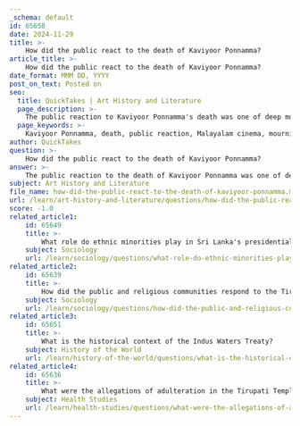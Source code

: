 ```yaml
---
_schema: default
id: 65658
date: 2024-11-29
title: >-
    How did the public react to the death of Kaviyoor Ponnamma?
article_title: >-
    How did the public react to the death of Kaviyoor Ponnamma?
date_format: MMM DD, YYYY
post_on_text: Posted on
seo:
  title: QuickTakes | Art History and Literature
  page_description: >-
    The public reaction to Kaviyoor Ponnamma's death was one of deep mourning, with tributes from fans and industry leaders reflecting her significant legacy in Malayalam cinema.
  page_keywords: >-
    Kaviyoor Ponnamma, death, public reaction, Malayalam cinema, mourning, Kerala Chief Minister, Pinarayi Vijayan, motherhood, legacy, public viewing, fans, film industry, tribute, Mohanlal, Mammootty, cancer, heartfelt performances
author: QuickTakes
question: >-
    How did the public react to the death of Kaviyoor Ponnamma?
answer: >-
    The public reaction to the death of Kaviyoor Ponnamma was one of deep mourning and respect, reflecting her significant impact on Malayalam cinema. Kerala's Chief Minister Pinarayi Vijayan expressed his condolences on social media, highlighting her embodiment of motherhood on screen and the indelible mark she left on the collective memory of the audience. \n\nHer passing prompted a large turnout for public viewing, with tens of hundreds of fans and industry colleagues paying their last respects at the Kalamassery Municipal Town Hall. The Malayalam film industry, including prominent figures like Mohanlal and Mammootty, also paid tribute to her, acknowledging her legacy that spanned over six decades and her iconic roles as a mother in more than 700 films. \n\nKaviyoor Ponnamma's death at the age of 80, after battling cancer, was a significant loss to the film community and her fans, who remembered her for her heartfelt performances and contributions to the arts.
subject: Art History and Literature
file_name: how-did-the-public-react-to-the-death-of-kaviyoor-ponnamma.md
url: /learn/art-history-and-literature/questions/how-did-the-public-react-to-the-death-of-kaviyoor-ponnamma
score: -1.0
related_article1:
    id: 65649
    title: >-
        What role do ethnic minorities play in Sri Lanka's presidential election?
    subject: Sociology
    url: /learn/sociology/questions/what-role-do-ethnic-minorities-play-in-sri-lankas-presidential-election
related_article2:
    id: 65639
    title: >-
        How did the public and religious communities respond to the Tirupati Temple controversy?
    subject: Sociology
    url: /learn/sociology/questions/how-did-the-public-and-religious-communities-respond-to-the-tirupati-temple-controversy
related_article3:
    id: 65651
    title: >-
        What is the historical context of the Indus Waters Treaty?
    subject: History of the World
    url: /learn/history-of-the-world/questions/what-is-the-historical-context-of-the-indus-waters-treaty
related_article4:
    id: 65636
    title: >-
        What were the allegations of adulteration in the Tirupati Temple controversy?
    subject: Health Studies
    url: /learn/health-studies/questions/what-were-the-allegations-of-adulteration-in-the-tirupati-temple-controversy
---
```


&nbsp;